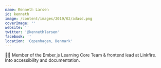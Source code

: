 ```yaml
---
name: Kenneth Larsen
id: kenneth
image: /content/images/2019/02/adasd.png
coverImage: ''
website: ''
twitter: '@kennethlarsen'
facebook: ''
location: 'Copenhagen, Denmark'
---
```

👨‍💻 Member of the Ember.js Learning Core Team & frontend lead at Linkfire. Into accessibility and documentation.